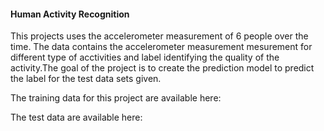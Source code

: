#### Human Activity Recognition

This projects uses the accelerometer measurement of 6 people over the time. The data contains the accelerometer measurement mesurement for different type of acctivities and label identifying the quality of the activity.The goal of the project is to create the prediction model to predict the label for the test data sets given.

The training data for this project are available here: 

[](https://d396qusza40orc.cloudfront.net/predmachlearn/pml-training.csv)

The test data are available here: 

[](https://d396qusza40orc.cloudfront.net/predmachlearn/pml-testing.csv)
